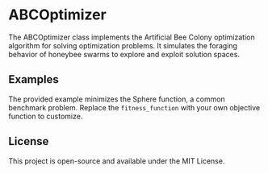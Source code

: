 # ABCOptimizer
The ABCOptimizer class implements the Artificial Bee Colony  optimization algorithm for solving optimization problems. It simulates the foraging behavior of honeybee swarms to explore and exploit solution spaces.

## Examples
The provided example minimizes the Sphere function, a common benchmark problem. Replace the `fitness_function` with your own objective function to customize.

## License
This project is open-source and available under the MIT License.
